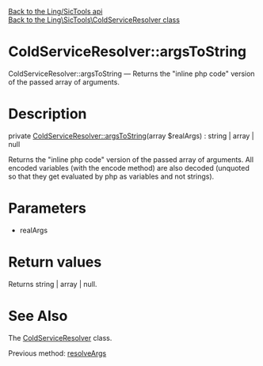 [Back to the Ling/SicTools api](https://github.com/lingtalfi/SicTools/blob/master/doc/api/Ling/SicTools.md)<br>
[Back to the Ling\SicTools\ColdServiceResolver class](https://github.com/lingtalfi/SicTools/blob/master/doc/api/Ling/SicTools/ColdServiceResolver.md)


ColdServiceResolver::argsToString
================



ColdServiceResolver::argsToString — Returns the "inline php code" version of the passed array of arguments.




Description
================


private [ColdServiceResolver::argsToString](https://github.com/lingtalfi/SicTools/blob/master/doc/api/Ling/SicTools/ColdServiceResolver/argsToString.md)(array $realArgs) : string | array | null




Returns the "inline php code" version of the passed array of arguments.
All encoded variables (with the encode method) are also decoded (unquoted so that they get evaluated by php as variables and not strings).




Parameters
================


- realArgs

    


Return values
================

Returns string | array | null.








See Also
================

The [ColdServiceResolver](https://github.com/lingtalfi/SicTools/blob/master/doc/api/Ling/SicTools/ColdServiceResolver.md) class.

Previous method: [resolveArgs](https://github.com/lingtalfi/SicTools/blob/master/doc/api/Ling/SicTools/ColdServiceResolver/resolveArgs.md)<br>

